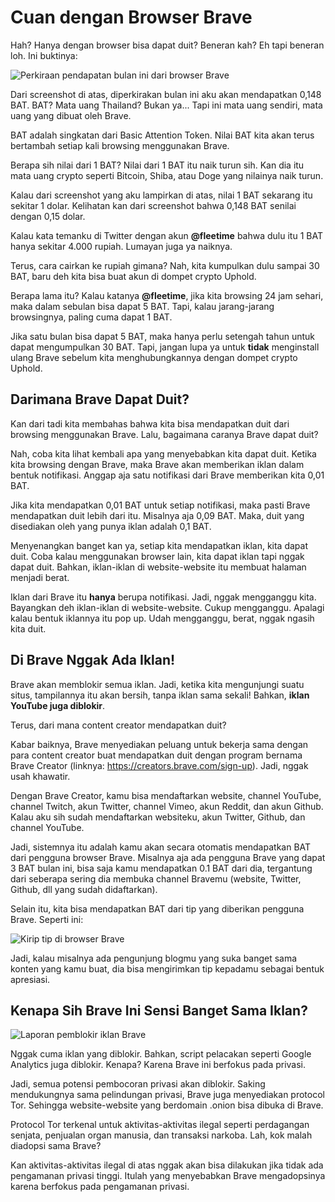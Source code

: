 # Cuan dengan Browser Brave

Hah? Hanya dengan <router-link to='/post/npm'>browser</router-link> bisa dapat duit? Beneran kah? Eh tapi beneran loh. Ini buktinya:

![Perkiraan pendapatan bulan ini dari browser Brave](https://i.postimg.cc/t486qhdV/Screenshot-2022-01-11-05-59-13-25.png)

Dari screenshot di atas, diperkirakan bulan ini aku akan mendapatkan 0,148 BAT. BAT? Mata uang Thailand? Bukan ya... Tapi ini mata uang sendiri, mata uang yang dibuat oleh Brave.

BAT adalah singkatan dari Basic Attention Token. Nilai BAT kita akan terus bertambah setiap kali browsing menggunakan Brave.

Berapa sih nilai dari 1 BAT? Nilai dari 1 BAT itu naik turun sih. Kan dia itu mata uang crypto seperti Bitcoin, Shiba, atau Doge yang nilainya naik turun.

Kalau dari screenshot yang aku lampirkan di atas, nilai 1 BAT sekarang itu sekitar 1 dolar. Kelihatan kan dari screenshot bahwa 0,148 BAT senilai dengan 0,15 dolar.

Kalau kata temanku di Twitter dengan akun **@fleetime** bahwa dulu itu 1 BAT hanya sekitar 4.000 rupiah. Lumayan juga ya naiknya.

Terus, cara cairkan ke rupiah gimana? Nah, kita kumpulkan dulu sampai 30 BAT, baru deh kita bisa buat akun di dompet crypto Uphold.

Berapa lama itu? Kalau katanya **@fleetime**, jika kita browsing 24 jam sehari, maka dalam sebulan bisa dapat 5 BAT. Tapi, kalau jarang-jarang browsingnya, paling cuma dapat 1 BAT.

Jika satu bulan bisa dapat 5 BAT, maka hanya perlu setengah tahun untuk dapat mengumpulkan 30 BAT. Tapi, jangan lupa ya untuk **tidak** menginstall ulang Brave sebelum kita menghubungkannya dengan dompet crypto Uphold.

## Darimana Brave Dapat Duit?

Kan dari tadi kita membahas bahwa kita bisa mendapatkan duit dari browsing menggunakan Brave. Lalu, bagaimana caranya Brave dapat duit?

Nah, coba kita lihat kembali apa yang menyebabkan kita dapat duit. Ketika kita browsing dengan Brave, maka Brave akan memberikan iklan dalam bentuk notifikasi. Anggap aja satu notifikasi dari Brave memberikan kita 0,01 BAT.

Jika kita mendapatkan 0,01 BAT untuk setiap notifikasi, maka pasti Brave mendapatkan duit lebih dari itu. Misalnya aja 0,09 BAT. Maka, duit yang disediakan oleh yang punya iklan adalah 0,1 BAT.

Menyenangkan banget kan ya, setiap kita mendapatkan iklan, kita dapat duit. Coba kalau menggunakan browser lain, kita dapat iklan tapi nggak dapat duit. Bahkan, iklan-iklan di <router-link to='/post/framework'>website-website</router-link> itu membuat halaman menjadi berat.

Iklan dari Brave itu **hanya** berupa notifikasi. Jadi, nggak mengganggu kita. Bayangkan deh iklan-iklan di website-website. Cukup mengganggu. Apalagi kalau bentuk iklannya itu pop up. Udah mengganggu, berat, nggak ngasih kita duit.

## Di Brave Nggak Ada Iklan!

Brave akan memblokir semua iklan. Jadi, ketika kita mengunjungi suatu situs, tampilannya itu akan bersih, tanpa iklan sama sekali! Bahkan, **iklan YouTube juga diblokir**.

Terus, dari mana content creator mendapatkan duit?

Kabar baiknya, Brave menyediakan peluang untuk bekerja sama dengan para <router-link to='/post/nulis'>content creator</router-link> buat mendapatkan duit dengan program bernama Brave Creator (linknya: <https://creators.brave.com/sign-up>). Jadi, nggak usah khawatir.

Dengan Brave Creator, kamu bisa mendaftarkan website, channel YouTube, channel Twitch, akun Twitter, channel Vimeo, akun Reddit, dan akun Github. Kalau aku sih sudah mendaftarkan websiteku, akun Twitter, Github, dan channel YouTube.

Jadi, sistemnya itu adalah kamu akan secara otomatis mendapatkan BAT dari pengguna browser Brave. Misalnya aja ada pengguna Brave yang dapat 3 BAT bulan ini, bisa saja kamu mendapatkan 0.1 BAT dari dia, tergantung dari seberapa sering dia membuka channel Bravemu (website, Twitter, Github, dll yang sudah didaftarkan).

Selain itu, kita bisa mendapatkan BAT dari tip yang diberikan pengguna Brave. Seperti ini:

![Kirip tip di browser Brave](https://i.postimg.cc/9XyTK7JV/Screenshot-2022-01-11-07-58-12-10.png)

Jadi, kalau misalnya ada pengunjung blogmu yang suka banget sama konten yang kamu buat, dia bisa mengirimkan tip kepadamu sebagai bentuk apresiasi.

## Kenapa Sih Brave Ini Sensi Banget Sama Iklan?

![Laporan pemblokir iklan Brave](https://i.postimg.cc/Z5nW6Lz0/Screenshot-2022-01-11-09-17-34-04.png)

Nggak cuma iklan yang diblokir. Bahkan, script pelacakan seperti Google Analytics juga diblokir. Kenapa? Karena Brave ini berfokus pada privasi.

Jadi, semua potensi pembocoran privasi akan diblokir. Saking mendukungnya sama pelindungan privasi, Brave juga menyediakan protocol Tor. Sehingga website-website yang berdomain .onion bisa dibuka di Brave. 

Protocol Tor terkenal untuk aktivitas-aktivitas ilegal seperti perdagangan senjata, penjualan organ manusia, dan transaksi narkoba. Lah, kok malah diadopsi sama Brave?

Kan aktivitas-aktivitas ilegal di atas nggak akan bisa dilakukan jika tidak ada pengamanan privasi tinggi. Itulah yang menyebabkan Brave mengadopsinya karena berfokus pada pengamanan privasi.
